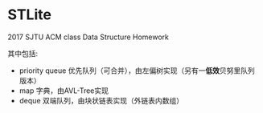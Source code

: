 # STLite
2017 SJTU ACM class Data Structure Homework

其中包括:

- priority queue 优先队列（可合并），由左偏树实现（另有一**低效**贝努里队列版本）
- map 字典，由AVL-Tree实现
- deque 双端队列，由块状链表实现（外链表内数组）